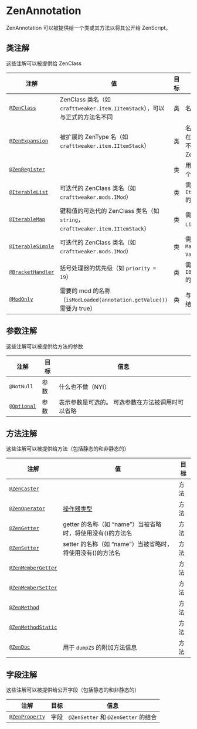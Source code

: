 # ZenAnnotation

ZenAnnotation 可以被提供给一个类或其方法以将其公开给 ZenScript。

## 类注解

这些注解可以被提供给 ZenClass

| 注解                                                                       | 值                                                               | 目标 | 信息                                                                        |
| ------------------------------------------------------------------------ | --------------------------------------------------------------- | -- | ------------------------------------------------------------------------- |
| [`@ZenClass`](/Dev_Area/ZenAnnotations/Annotation_ZenClass/)             | ZenClass 类名（如 `crafttweaker.item.IItemStack`），可以与正式的方法名不同       | 类  | 名称必须唯一                                                                    |
| [`@ZenExpansion`](/Dev_Area/ZenAnnotations/Annotation_ZenExpansion/)     | 被扩展的 ZenType 名（如 `crafttweaker.item.IItemStack`）                | 类  | 名称必须已经存在（你不能扩展不存在的 ZenType）                                               |
| [`@ZenRegister`](/Dev_Area/ZenAnnotations/Annotation_ZenRegister/)       |                                                                 | 类  | 用于自动注册这个类或扩展                                                              |
| [`@IterableList`](/Dev_Area/ZenAnnotations/Annotation_Iterable/)         | 可迭代的 ZenClass 类名（如 `crafttweaker.mods.IMod`）                    | 类  | 需要可赋值给 `Iterable<Type>` 的类                                          |
| [`@IterableMap`](/Dev_Area/ZenAnnotations/Annotation_Iterable/)          | 键和值的可迭代的 ZenClass 类名（如 `string`，`crafttweaker.item.IItemStack`） | 类  | 需要可赋值给 `List<Type>` 的类                                              |
| [`@IterableSimple`](/Dev_Area/ZenAnnotations/Annotation_Iterable/)       | 可迭代的 ZenClass 类名（如 `crafttweaker.mods.IMod`）                    | 类  | 需要可赋值给 `Map<KeyType, ValueType>` 的类                                 |
| [`@BracketHandler`](/Dev_Area/ZenAnnotations/Annotation_BracketHandler/) | 括号处理器的优先级（如 `priority = 19`）                                    | 类  | 需要可赋值给 `IBracketHandler` 的类                                               |
| [`@ModOnly`](/Dev_Area/ZenAnnotations/Annotation_ModOnly/)               | 需要的 mod 的名称（`isModLoaded(annotation.getValue())` 需要为 true）      | 类  | 与 [`@ZenRegister`](/Dev_Area/ZenAnnotations/Annotation_ZenRegister/) 结合使用 |

## 参数注解

这些注解可以被提供给方法的参数

| 注解                                                           | 目标 | 信息                        |
| ------------------------------------------------------------ | -- | ------------------------- |
| `@NotNull`                                                   | 参数 | 什么也不做（NYI）                |
| [`@Optional`](/Dev_Area/ZenAnnotations/Annotation_Optional/) | 参数 | 表示参数是可选的。 可选参数在方法被调用时可以省略 |

## 方法注解

这些注解可以被提供给方法（包括静态的和非静态的）

| 注解                                                                         | 值                                     | 目标 |
| -------------------------------------------------------------------------- | ------------------------------------- | -- |
| [`@ZenCaster`](/Dev_Area/ZenAnnotations/Annotation_ZenCaster/)             |                                       | 方法 |
| [`@ZenOperator`](/Dev_Area/ZenAnnotations/Annotation_ZenOperator/)         | [操作器类型](/Dev_Area/ZenOperators/)      | 方法 |
| [`@ZenGetter`](/Dev_Area/ZenAnnotations/ZenMembers/)                       | getter 的名称（如 “name”）当被省略时，将使用没有()的方法名 | 方法 |
| [`@ZenSetter`](/Dev_Area/ZenAnnotations/ZenMembers/)                       | setter 的名称（如 “name”）当被省略时，将使用没有()的方法名 | 方法 |
| [`@ZenMemberGetter`](/Dev_Area/ZenAnnotations/ZenMembers/)                 |                                       | 方法 |
| [`@ZenMemberSetter`](/Dev_Area/ZenAnnotations/ZenMembers/)                 |                                       | 方法 |
| [`@ZenMethod`](/Dev_Area/ZenAnnotations/Annotation_ZenMethod/)             |                                       | 方法 |
| [`@ZenMethodStatic`](/Dev_Area/ZenAnnotations/Annotation_ZenMethodStatic/) |                                       | 方法 |
| [`@ZenDoc`](/Dev_Area/ZenAnnotations/Annotation_ZenDoc/)                   | 用于 `dumpZS` 的附加方法信息                   | 方法 |

## 字段注解

这些注解可以被提供给公开字段（包括静态的和非静态的）

| 注解                                                     | 目标 | 信息                              |
| ------------------------------------------------------ | -- | ------------------------------- |
| [`@ZenProperty`](/Dev_Area/ZenAnnotations/ZenMembers/) | 字段 | `@ZenSetter` 和 `@ZenGetter` 的结合 |